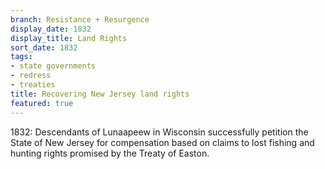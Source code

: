 ```yaml
---
branch: Resistance + Resurgence
display_date: 1832
display_title: Land Rights
sort_date: 1832
tags:
- state governments
- redress
- treaties
title: Recovering New Jersey land rights
featured: true
---
```


1832: Descendants of Lunaapeew in Wisconsin successfully petition the State of New Jersey for compensation based on claims to lost fishing and hunting rights promised by the Treaty of Easton.
